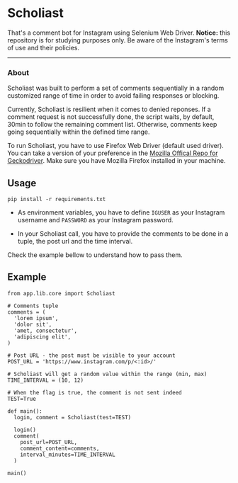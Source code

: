 # Scholiast
That's a comment bot for Instagram using Selenium Web Driver.
**Notice:** this repository is for studying purposes only. Be aware of the Instagram's terms of use and their policies.

---

### About
Scholiast was built to perform a set of comments sequentially in a random customized range of time in order to avoid failing responses or blocking.

Currently, Scholiast is resilient when it comes to denied reponses. If a comment request is not successfully done, the script waits, by default, 30min to follow the remaining comment list. Otherwise, comments keep going sequentially within the defined time range.

To run Scholiast, you have to use Firefox Web Driver (default used driver). You can take a version of your preference in the [Mozilla Offical Repo for Geckodriver](https://github.com/mozilla/geckodriver/releases). Make sure you have Mozilla Firefox installed in your machine.

## Usage

`pip install -r requirements.txt`

- As environment variables, you have to define `IGUSER` as your Instagram username and `PASSWORD` as your Instagram password.

- In your Scholiast call, you have to provide the comments to be done in a tuple, the post url and the time interval.

Check the example bellow to understand how to pass them.

## Example

```
from app.lib.core import Scholiast

# Comments tuple
comments = (
  'lorem ipsum', 
  'dolor sit', 
  'amet, consectetur', 
  'adipiscing elit',
)

# Post URL - the post must be visible to your account
POST_URL = 'https://www.instagram.com/p/<:id>/'

# Scholiast will get a random value within the range (min, max) 
TIME_INTERVAL = (10, 12)

# When the flag is true, the comment is not sent indeed 
TEST=True

def main():
  login, comment = Scholiast(test=TEST)

  login()
  comment(
    post_url=POST_URL,
    comment_content=comments,
    interval_minutes=TIME_INTERVAL
  )

main()
```